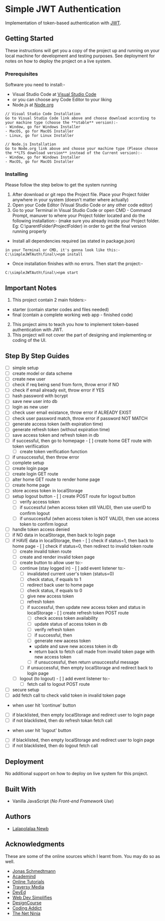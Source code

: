 # Simple JWT Authentication

Implementation of token-based authentication with [JWT](https://jwt.io/).

## Getting Started

These instructions will get you a copy of the project up and running on your local machine for development and testing purposes. See deployment for notes on how to deploy the project on a live system.

### Prerequisites

Software you need to install:-
- Visual Studio Code at [Visual Studio Code](https://code.visualstudio.com/)
 - or you can choose any Code Editor to your liking
- Node.js at [Node.org](https://nodejs.org/en/download/)

```
// Visual Studio Code Installation
Go to Visual Studio Code link above and choose download according to your machine type (choose the **stable** version):-
- Window, go for Windows Installer
- MacOS, go for MacOS Installer
- Linux, go for Linux Installer

// Node.js Installation
Go to Node.org link above and choose your machine type (Please choose the **LTS download version** instead of the Current version):-
- Window, go for Windows Installer
- MacOS, go for MacOS Installer
```

### Installing

Please follow the step below to get the system running

1. After download or git repo the Project file. Place your Project folder anywhere in your system (doesn't matter where actually)
2. Open your Code Editor (Visual Studio Code or any other code editor)
3. Go to your Terminal in Visual Studio Code or open CMD - Command Prompt, manuver to where your Project folder located and do the following installation:- (make sure you already inside your Project folder. Eg: C:\parentFolder\ProjectFolder) in order to get the final version running properly

- Install all dependencies required (as stated in package.json)

```
in your Terminal or CMD, it's gonna look like this:-
C:\simpleJWTAuth\final\>npm install
```

- Once installation finishes with no errors. Then start the project:-

```
C:\simpleJWTAuth\final\>npm start
```

## Important Notes

1. This project contain 2 main folders:-
 - starter (contain starter codes and files needed)
 - final (contain a complete working web app - finished code)
2. This project aims to teach you how to implement token-based authentication with JWT.
3. This project will not cover the part of designing and implementing or coding of the UI.

## Step By Step Guides

- [ ] simple setup
 - [ ] create model or data scheme
 - [ ] create new user
  - [ ] check if req being send from form, throw error if NO
  - [ ] check if email already exit, throw error if YES
  - [ ] hash password with bcrypt
  - [ ] save new user into db
 - [ ] login as new user
  - [ ] check user email existance, throw error if ALREADY EXIST
  - [ ] check user password match, throw error if password NOT MATCH
  - [ ] generate access token (with expiration time)
  - [ ] generate refresh token (without expiration time)
  - [ ] save access token and refresh token in db
   - [ ] if successful, then go to homepage
    - [ ] create home GET route with token verifiication
     - [ ] create token verification function
   - [ ] if unsuccessful, then throw error
- [ ] complete setup
 - [ ] create login page
  - [ ] create login GET route
  - [ ] alter home GET route to render home page
  - [ ] create home page
   - [ ] store access token in localStorage
   - [ ] setup logout button
    - [ ] create POST route for logout button
     - [ ] verify access token
      - [ ] if successful (when access token still VALID), then use userID to confirm logout
      - [ ] if unsuccessful (when access token is NOT VALID), then use access token to confirm logout
  - [ ] handle token access denied
   - [ ] if NO data in localStorage, then back to login page
   - [ ] if HAVE data in localStorage, then
    - [ ] check if status=1, then back to home page
    - [ ] check if status=0, then redirect to invalid token route
     - [ ] create invalid token route
      - [ ] create and render invalid token page
       - [ ] create button to allow user to:-
        - [ ] continue (stay logged in)
         - [ ] add event listener to:-
          - [ ] invalidated current user's token (status=0)
          - [ ] check status, if equals to 1
           - [ ] redirect back user to home page
          - [ ] check status, if equals to 0
           - [ ] give new access token
            - [ ] refresh token
             - [ ] if successful, then update new access token and status in localStorage
              - [ ] create refresh token POST route
               - [ ] check access token availability
               - [ ] update status of access token in db
               - [ ] verify refresh token
                - [ ] if successful, then
                 - [ ] generate new aacess token
                 - update and save new access token in db
                 - return back to fetch call made from invalid token page with new access token
                - [ ] if unsuccessful, then return unsuccessful message
             - [ ] if unsuccessful, then empty localStorage and redirect back to login page
        - [ ] logout (to logout)
         - [ ] add event listener to:-
          - [ ] fetch call to logout POST route
- [ ] secure setup
 - [ ] add fetch call to check valid token in invalid token page
  - when user hit 'continue' button
   - [ ] if blacklisted, then empty localStorage and redirect user to login page
   - [ ] if not blacklisted, then do refresh tokan fetch call
  - when user hit 'logout' button
   - [ ] if blacklisted, then empty localStorage and redirect user to login page
   - [ ] if not blacklisted, then do logout fetch call

## Deployment

No additional support on how to deploy on live system for this project.

## Built With

* Vanilla JavaScript (*No Front-end Framework Use*) 

## Authors

* [Lalapolalaa Newb](https://lalapolalaanewb.com)

## Acknowledgments

These are some of the online sources which I learnt from. You may do so as well.

* [Jonas Schmedtmann](https://www.youtube.com/channel/UCNsU-y15AwmU2Q8QTQJG1jw)
* [Academind](https://www.youtube.com/channel/UCSJbGtTlrDami-tDGPUV9-w)
* [Online Tutorials](https://www.youtube.com/channel/UCbwXnUipZsLfUckBPsC7Jog)
* [Traversy Media](https://www.youtube.com/channel/UC29ju8bIPH5as8OGnQzwJyA)
* [DevEd](https://www.youtube.com/channel/UClb90NQQcskPUGDIXsQEz5Q)
* [Web Dev Simplifies](https://www.youtube.com/channel/UCFbNIlppjAuEX4znoulh0Cw)
* [DesignCourse](https://www.youtube.com/channel/UCVyRiMvfUNMA1UPlDPzG5Ow)
* [Coding Addict](https://www.youtube.com/channel/UCMZFwxv5l-XtKi693qMJptA)
* [The Net Ninja](https://www.youtube.com/channel/UCW5YeuERMmlnqo4oq8vwUpg)


